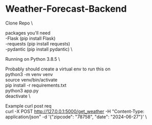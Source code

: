 # Weather-Forecast-Backend

Clone Repo \

packages you'll need \
-Flask (pip install Flask) \
-requests (pip install requests) \
-pydantic (pip install pydantic) \

Running on Python 3.8.5 \

Probably should create a virtual env to run this on \
python3 -m venv venv \
source venv/bin/activate \
pip install -r requirements.txt \
python3 app.py \
deactivate \

Example curl post req \
curl -X POST http://127.0.0.1:5000/get_weather -H "Content-Type: application/json" -d '{"zipcode": "78758", "date": "2024-06-27"}' \
